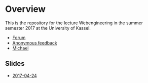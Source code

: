 # Overview

This is the repository for the lecture Webengineering in the summer semester 2017 at the University of Kassel.

* [Forum](https://github.com/micromata/webengineering-2017/issues)
* [Anonymous feedback](https://lecture-feedback.herokuapp.com)
* [Michael](mailto:mlesniak@micromata.de)

## Slides

* [2017-04-24](https://github.com/micromata/webengineering-2017/blob/master/slides/2017-04-24-webengineering.pdf)

